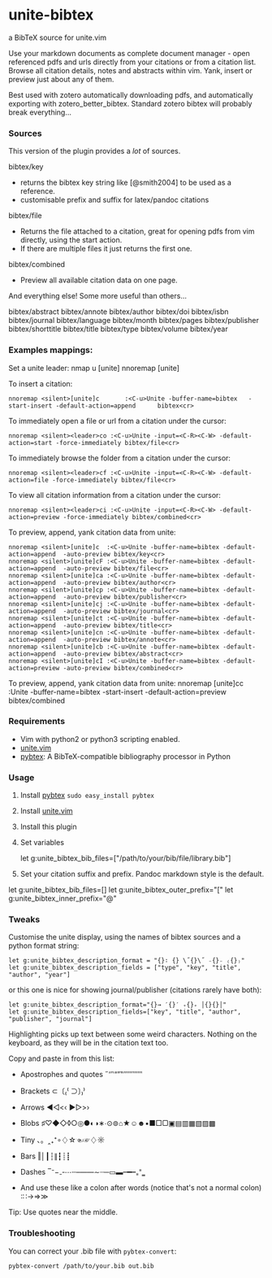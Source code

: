 unite-bibtex
============

a BibTeX source for unite.vim

Use your markdown documents as complete document manager - open referenced pdfs
and urls directly from your citations or from a citation list. Browse all
citation details, notes and abstracts within vim. Yank, insert or preview just
about any of them.

Best used with zotero automatically downloading pdfs, and automatically
exporting with zotero_better_bibtex. Standard zotero bibtex will probably break
everything...


### Sources

This version of the plugin provides a *lot* of sources.

bibtex/key
- returns the bibtex key string like [@smith2004] to be used as a reference.
- customisable prefix and suffix for latex/pandoc citations

bibtex/file
- Returns the file attached to a citation, great for opening pdfs from vim
  directly, using the start action.
- If there are multiple files it just returns the first one.

bibtex/combined
- Preview all available citation data on one page.

And everything else! Some more useful than others...

bibtex/abstract
bibtex/annote
bibtex/author
bibtex/doi
bibtex/isbn
bibtex/journal
bibtex/language
bibtex/month
bibtex/pages
bibtex/publisher
bibtex/shorttitle
bibtex/title
bibtex/type
bibtex/volume
bibtex/year

### Examples mappings:

Set a unite leader:
nmap <leader>u [unite]
nnoremap [unite] <nop>

To insert a citation:

    nnoremap <silent>[unite]c       :<C-u>Unite -buffer-name=bibtex   -start-insert -default-action=append      bibtex<cr>

To immediately open a file or url from a citation under the cursor:

    nnoremap <silent><leader>co :<C-u>Unite -input=<C-R><C-W> -default-action=start -force-immediately bibtex/file<cr>

To immediately browse the folder from a citation under the cursor:

    nnoremap <silent><leader>cf :<C-u>Unite -input=<C-R><C-W> -default-action=file -force-immediately bibtex/file<cr>

To view all citation information from a citation under the cursor:

    nnoremap <silent><leader>ci :<C-u>Unite -input=<C-R><C-W> -default-action=preview -force-immediately bibtex/combined<cr>


To preview, append, yank citation data from unite:

    nnoremap <silent>[unite]c  :<C-u>Unite -buffer-name=bibtex -default-action=append  -auto-preview bibtex/key<cr>
    nnoremap <silent>[unite]cF :<C-u>Unite -buffer-name=bibtex -default-action=append  -auto-preview bibtex/file<cr>
    nnoremap <silent>[unite]ca :<C-u>Unite -buffer-name=bibtex -default-action=append  -auto-preview bibtex/author<cr>
    nnoremap <silent>[unite]cp :<C-u>Unite -buffer-name=bibtex -default-action=append  -auto-preview bibtex/publisher<cr>
    nnoremap <silent>[unite]cj :<C-u>Unite -buffer-name=bibtex -default-action=append  -auto-preview bibtex/journal<cr>
    nnoremap <silent>[unite]ct :<C-u>Unite -buffer-name=bibtex -default-action=append  -auto-preview bibtex/title<cr>
    nnoremap <silent>[unite]cn :<C-u>Unite -buffer-name=bibtex -default-action=append  -auto-preview bibtex/annote<cr>
    nnoremap <silent>[unite]cb :<C-u>Unite -buffer-name=bibtex -default-action=append  -auto-preview bibtex/abstract<cr>
    nnoremap <silent>[unite]cI :<C-u>Unite -buffer-name=bibtex -default-action=preview -auto-preview bibtex/combined<cr>

To preview, append, yank citation data from unite:
    nnoremap <silent>[unite]cc :<C-u>Unite -buffer-name=bibtex -start-insert -default-action=preview              bibtex/combined<cr>



### Requirements

- Vim with python2 or python3 scripting enabled.
- [unite.vim](https://github.com/Shougo/unite.vim)
- [pybtex](http://pypi.python.org/pypi/pybtex): A BibTeX-compatible bibliography processor in Python

### Usage

1. Install [pybtex](http://pypi.python.org/pypi/pybtex) `sudo easy_install pybtex`
1. Install [unite.vim](https://github.com/Shougo/unite.vim)
1. Install this plugin
1. Set variables

    let g:unite_bibtex_bib_files=["/path/to/your/bib/file/library.bib"]

1. Set your citation suffix and prefix. Pandoc markdown style is the default.

let g:unite_bibtex_bib_files=[]
let g:unite_bibtex_outer_prefix="["
let g:unite_bibtex_inner_prefix="@"


### Tweaks 

Customise the unite display, using the names of bibtex sources and a python format string:

    let g:unite_bibtex_description_format = "{}∶ {} \˝{}\˝ ₋{}₋ ₍{}₎"
    let g:unite_bibtex_description_fields = ["type", "key", "title", "author", "year"]

or this one is nice for showing journal/publisher (citations rarely have both):

    let g:unite_bibtex_description_format="{}→ ′{}′ ₊{}₊ │{}{}│"
    let g:unite_bibtex_description_fields=["key", "title", "author", "publisher", "journal"]

Highlighting picks up text between some weird characters. Nothing on the keyboard, as they will be in
the citation text too. 

Copy and paste in from this list:
- Apostrophes and quotes  ˝‘’‛“”‟′″‴‵‶‷
- Brackets                ⊂〔₍⁽     ⊃〕₎⁾ 
- Arrows                  ◀◁<‹    ▶▷>› 
- Blobs                   ♯♡◆◇◊○◎●◐◑∗∙⊙⊚⌂★☺☻▪■□▢▣▤▥▦▧▨▩
- Tiny                    、。‸₊⁺∘♢☆☜☞♢☼
- Bars                    ‖│┃┆∥┇┊┋
- Dashes                  ‾⁻−₋‐⋯┄–—―∼┈─▭▬┉━┅₌⁼‗

- And use these like a colon after words (notice that's not a normal colon)
        ∶∷→⇒≫ 

Tip: Use quotes near the middle.

### Troubleshooting

You can correct your .bib file with `pybtex-convert`:

    pybtex-convert /path/to/your.bib out.bib
